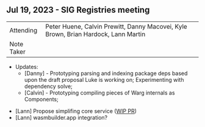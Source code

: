 ## Jul 19, 2023 - SIG Registries meeting

|          |      | 
| -------- | -------- |
| Attending  | Peter Huene, Calvin Prewitt, Danny Macovei, Kyle Brown, Brian Hardock, Lann Martin
| Note Taker | 

* Updates:
    * [Danny] - Prototyping parsing and indexing package deps based upon the draft proposal Luke is working on; Experimenting with dependency solve;
    * [Calvin] - Prototyping compiling pieces of Warg internals as Components; 
- [Lann] Propose simplifing core service ([WIP PR](https://github.com/bytecodealliance/registry/pull/169))
- [Lann] wasmbuilder.app integration?
